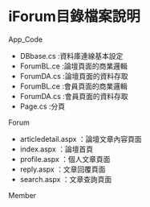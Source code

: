 # iForum目錄檔案說明
App_Code

- DBbase.cs :資料庫連線基本設定
- ForumBL.ce :論壇頁面的商業邏輯
- ForumDA.cs :論壇頁面的資料存取
- ForumBL.ce :會員頁面的商業邏輯
- ForumDA.cs :會員頁面的資料存取
- Page.cs :分頁

Forum
- articledetail.aspx ：論壇文章內容頁面
- index.aspx ：論壇首頁
- profile.aspx ：個人文章頁面
- reply.aspx ：文章回覆頁面
- search.aspx ：文章查詢頁面

Member

